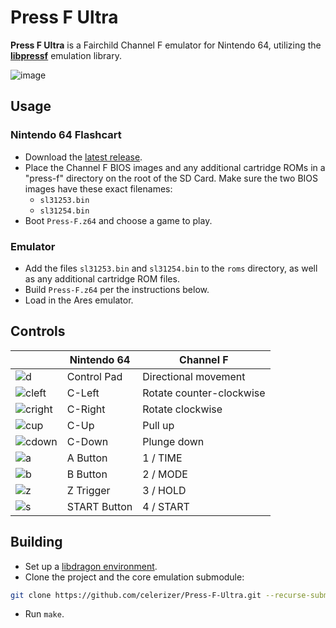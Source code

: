 # Press F Ultra

**Press F Ultra** is a Fairchild Channel F emulator for Nintendo 64, utilizing the **[libpressf](https://github.com/celerizer/libpressf)** emulation library.

![image](https://github.com/celerizer/Press-F-Ultra/assets/33245078/146d3645-fd53-48a7-9996-04c933c66a20)

## Usage

### Nintendo 64 Flashcart

- Download the [latest release](https://github.com/celerizer/Press-F-Ultra/releases/).
- Place the Channel F BIOS images and any additional cartridge ROMs in a "press-f" directory on the root of the SD Card. Make sure the two BIOS images have these exact filenames:
  - `sl31253.bin`
  - `sl31254.bin` 
- Boot `Press-F.z64` and choose a game to play.

### Emulator

- Add the files `sl31253.bin` and `sl31254.bin` to the `roms` directory, as well as any additional cartridge ROM files.
- Build `Press-F.z64` per the instructions below.
- Load in the Ares emulator.

## Controls

| | Nintendo 64 | Channel F |
|-|-|-|
| ![d](https://github.com/celerizer/Press-F-Ultra/assets/33245078/ce131dfb-45ac-42d0-8182-c9a89062795d) | Control Pad | Directional movement |
| ![cleft](https://github.com/celerizer/Press-F-Ultra/assets/33245078/ece48821-183b-439c-b8ee-479369a0b392) | C-Left | Rotate counter-clockwise |
| ![cright](https://github.com/celerizer/Press-F-Ultra/assets/33245078/13b81712-a6c8-4191-8f10-e62809a6f6bb) | C-Right | Rotate clockwise |
| ![cup](https://github.com/celerizer/Press-F-Ultra/assets/33245078/0a519cf0-652b-4133-9283-0a6abb6b623a) | C-Up | Pull up |
| ![cdown](https://github.com/celerizer/Press-F-Ultra/assets/33245078/a72d495b-f850-448b-9985-7a1687e2b4cc) | C-Down | Plunge down |
| ![a](https://github.com/celerizer/Press-F-Ultra/assets/33245078/f634cf7e-4705-42b0-a607-14b9e057ea8a) | A Button | 1 / TIME |
| ![b](https://github.com/celerizer/Press-F-Ultra/assets/33245078/4a1dcb97-483d-47db-9ac5-12171940dcd4) | B Button | 2 / MODE |
| ![z](https://github.com/celerizer/Press-F-Ultra/assets/33245078/8ac5415c-8cfd-4d43-9dd3-0c278163eafc) | Z Trigger | 3 / HOLD |
| ![s](https://github.com/celerizer/Press-F-Ultra/assets/33245078/bf7ad340-bcd0-44b0-a4a9-c0557e24e44b) | START Button | 4 / START |

## Building

- Set up a [libdragon environment](https://github.com/DragonMinded/libdragon/wiki/Installing-libdragon).
- Clone the project and the core emulation submodule:
```sh
git clone https://github.com/celerizer/Press-F-Ultra.git --recurse-submodules
```
- Run `make`.
